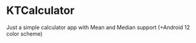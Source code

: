 # KTCalculator
Just a simple calculator app with Mean and Median support (+Android 12 color scheme)
